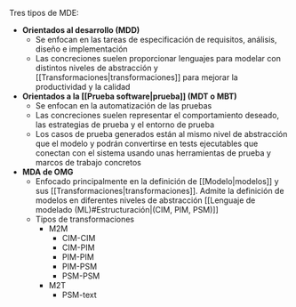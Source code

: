 Tres tipos de MDE:
- **Orientados al desarrollo (MDD)**
	- Se enfocan en las tareas de especificación de requisitos, análisis, diseño e implementación
	- Las concreciones suelen proporcionar lenguajes para modelar con distintos niveles de abstracción y [[Transformaciones|transformaciones]] para mejorar la productividad y la calidad
- **Orientados a la [[Prueba software|prueba]] (MDT o MBT)**
	- Se enfocan en la automatización de las pruebas
	- Las concreciones suelen representar el comportamiento deseado, las estrategias de prueba y el entorno de prueba
	- Los casos de prueba generados están al mismo nivel de abstracción que el modelo y podrán convertirse en tests ejecutables que conectan con el sistema usando unas herramientas de prueba y marcos de trabajo concretos
- **MDA de OMG**
	- Enfocado principalmente en la definición de [[Modelo|modelos]] y sus [[Transformaciones|transformaciones]]. Admite la definición de modelos en diferentes niveles de abstracción [[Lenguaje de modelado (ML)#Estructuración|(CIM, PIM, PSM)]]
	- Tipos de transformaciones
		- M2M
			- CIM-CIM
			- CIM-PIM
			- PIM-PIM
			- PIM-PSM
			- PSM-PSM
		- M2T
			- PSM-text
